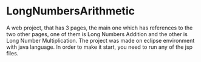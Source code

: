 # LongNumbersArithmetic
A web project, that has 3 pages, the main one which has references to the two other pages,
one of them is Long Numbers Addition and the other is Long Number Multiplication.
The project was made on eclipse environment with java language. 
In order to make it start, you need to run any of the jsp files.
